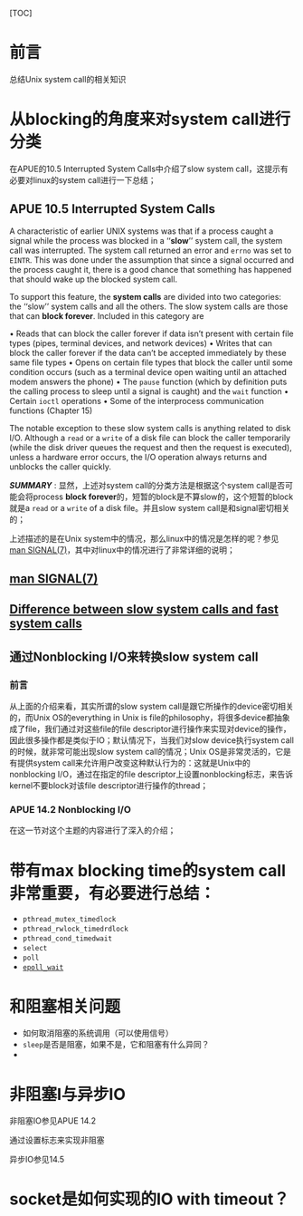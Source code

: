 [TOC]

# 前言

总结Unix system call的相关知识



# 从blocking的角度来对system call进行分类

在APUE的10.5 Interrupted System Calls中介绍了slow system call，这提示有必要对linux的system call进行一下总结；

## APUE 10.5 Interrupted System Calls

A characteristic of earlier UNIX systems was that if a process caught a signal while the process was blocked in a ‘‘**slow**’’ system call, the system call was interrupted. The system call returned an error and `errno` was set to `EINTR`. This was done under the assumption that since a signal occurred and the process caught it, there is a good chance that something has happened that should wake up the blocked system call.



To support this feature, the **system calls** are divided into two categories: the ‘‘slow’’ system calls and all the others. The slow system calls are those that can **block forever**. Included in this category are

• Reads that can block the caller forever if data isn’t present with certain file types (pipes, terminal devices, and network devices)
• Writes that can block the caller forever if the data can’t be accepted immediately by these same file types
• Opens on certain file types that block the caller until some condition occurs (such as a terminal device open waiting until an attached modem answers the phone)
• The `pause` function (which by definition puts the calling process to sleep until a signal is caught) and the `wait` function
• Certain `ioctl` operations
• Some of the interprocess communication functions (Chapter 15)

The notable exception to these slow system calls is anything related to disk I/O. Although a `read` or a `write` of a disk file can block the caller temporarily (while the disk driver queues the request and then the request is executed), unless a hardware error occurs, the I/O operation always returns and unblocks the caller quickly.

***SUMMARY*** : 显然，上述对system call的分类方法是根据这个system call是否可能会将process **block forever**的，短暂的block是不算slow的，这个短暂的block就是a `read` or a `write` of a disk file。并且slow system call是和signal密切相关的；





上述描述的是在Unix system中的情况，那么linux中的情况是怎样的呢？参见[man SIGNAL(7)](http://man7.org/linux/man-pages/man7/signal.7.html)，其中对linux中的情况进行了非常详细的说明；



## [man SIGNAL(7)](http://man7.org/linux/man-pages/man7/signal.7.html)













## [Difference between slow system calls and fast system calls](https://unix.stackexchange.com/questions/14293/difference-between-slow-system-calls-and-fast-system-calls)





## 通过Nonblocking I/O来转换slow system call



### 前言

从上面的介绍来看，其实所谓的slow  system call是跟它所操作的device密切相关的，而Unix OS的everything in Unix is file的philosophy，将很多device都抽象成了file，我们通过对这些file的file descriptor进行操作来实现对device的操作，因此很多操作都是类似于IO；默认情况下，当我们对slow device执行system call的时候，就非常可能出现slow system call的情况；Unix OS是非常灵活的，它是有提供system call来允许用户改变这种默认行为的：这就是Unix中的nonblocking I/O，通过在指定的file descriptor上设置nonblocking标志，来告诉kernel不要block对该file descriptor进行操作的thread；



### APUE 14.2 Nonblocking I/O



在这一节对这个主题的内容进行了深入的介绍；









# 带有max blocking time的system call非常重要，有必要进行总结：
- `pthread_mutex_timedlock`
- `pthread_rwlock_timedrdlock`
- `pthread_cond_timedwait`
- `select`
- `poll`
- [`epoll_wait`](http://man7.org/linux/man-pages/man2/epoll_wait.2.html)


# 和阻塞相关问题
- 如何取消阻塞的系统调用（可以使用信号）
- `sleep`是否是阻塞，如果不是，它和阻塞有什么异同？
- 

# 非阻塞I与异步IO

非阻塞IO参见APUE 14.2

通过设置标志来实现非阻塞

异步IO参见14.5

# socket是如何实现的IO with timeout？